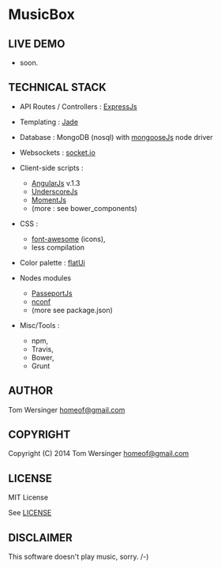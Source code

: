 MusicBox
========

## LIVE DEMO
  
  * soon.


##  TECHNICAL STACK


- API Routes / Controllers : [ExpressJs](http://expressjs.com/)
- Templating : [Jade](http://jade-lang.com/) 
- Database : MongoDB (nosql) with [mongooseJs](http://mongoosejs.com/) node driver
- Websockets : [socket.io](http://socket.io/)
- Client-side scripts : 
  - [AngularJs](https://angularjs.org/) v.1.3
  - [UnderscoreJs](http://underscorejs.org/)
  - [MomentJs](http://momentjs.com/)
  - (more : see bower_components)
- CSS : 
	- [font-awesome](http://fortawesome.github.io/Font-Awesome/) (icons),
	- less compilation
- Color palette : [flatUi](http://flatuicolors.com/)
- Nodes modules 
	- [PasseportJs](http://passportjs.org/)
    - [nconf](https://github.com/flatiron/nconf)
    - (more see package.json)

- Misc/Tools :
	- npm,
    - Travis, 
    - Bower,
    - Grunt

## AUTHOR

Tom Wersinger <homeof@gmail.com>

## COPYRIGHT

Copyright (C) 2014 Tom Wersinger <homeof@gmail.com>

## LICENSE

MIT License

See [LICENSE](https://github.com/tomplays/MusicBox/blob/master/LICENSE.md)

## DISCLAIMER

This software doesn't play music, sorry.
/-)